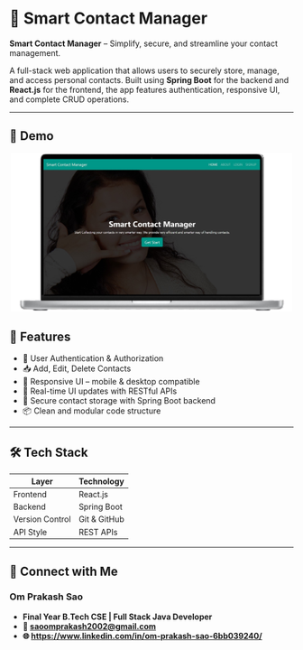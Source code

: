 # 📇 Smart Contact Manager

**Smart Contact Manager** – Simplify, secure, and streamline your contact management.

A full-stack web application that allows users to securely store, manage, and access personal contacts. Built using **Spring Boot** for the backend and **React.js** for the frontend, the app features authentication, responsive UI, and complete CRUD operations.

---

## 📸 Demo
<p align="center">
  <img src="asset/portfolio-scm-project.png" width="500" alt="Dashboard Screenshot"/>
</p>

## 🚀 Features

- 🔐 User Authentication & Authorization
- 📥 Add, Edit, Delete Contacts
- 📱 Responsive UI – mobile & desktop compatible
- 🔄 Real-time UI updates with RESTful APIs
- 💾 Secure contact storage with Spring Boot backend
- 📦 Clean and modular code structure

---

## 🛠️ Tech Stack

| Layer        | Technology      |
|--------------|-----------------|
| Frontend     | React.js        |
| Backend      | Spring Boot     |
| Version Control | Git & GitHub |
| API Style    | REST APIs       |

---


## 🔗 Connect with Me
### Om Prakash Sao
- **Final Year B.Tech CSE | Full Stack Java Developer**
- **📧 saoomprakash2002@gmail.com**
- **🌐 https://www.linkedin.com/in/om-prakash-sao-6bb039240/**




